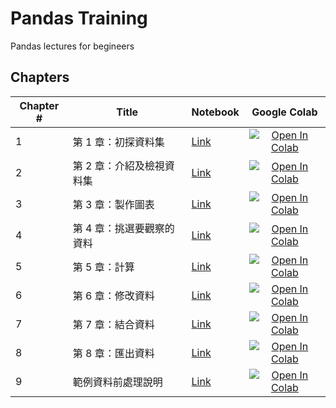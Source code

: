 # Pandas Training

Pandas lectures for begineers

## Chapters

| Chapter # | Title                                       | Notebook                                                                                                                                                             |                                                                                                                           Google Colab                                                                                                                           |
|-----------|---------------------------------------------|----------------------------------------------------------------------------------------------------------------------------------------------------------------------|:----------------------------------------------------------------------------------------------------------------------------------------------------------------------------------------------------------------------------------------------------------------:|
| 1         | 第 1 章：初探資料集 | [Link](https://github.com/yatingAnne/pandas_training/blob/main/Chapter%201%20-%20Read%20from%20file_turbofan.ipynb) | [![Open In Colab](https://colab.research.google.com/assets/colab-badge.svg)](https://colab.research.google.com/github/yatingAnne/pandas_training/blob/main/Chapter%201%20-%20Read%20from%20file_turbofan.ipynb) |
| 2         | 第 2 章：介紹及檢視資料集 | [Link](https://github.com/yatingAnne/pandas_training/blob/main/Chapter%202%20-%20Selecting%20data_turbofan.ipynb)       | [![Open In Colab](https://colab.research.google.com/assets/colab-badge.svg)](https://colab.research.google.com/github/yatingAnne/pandas_training/blob/main/Chapter%202%20-%20Selecting%20data_turbofan.ipynb) |
| 3         | 第 3 章：製作圖表 | [Link](https://github.com/yatingAnne/pandas_training/blob/main/Chapter%203%20-%20Plotting_turbofan.ipynb) | [![Open In Colab](https://colab.research.google.com/assets/colab-badge.svg)](https://colab.research.google.com/github/yatingAnne/pandas_training/blob/main/Chapter%203%20-%20Plotting_turbofan.ipynb) |
| 4         | 第 4 章：挑選要觀察的資料 | [Link](https://github.com/yatingAnne/pandas_training/blob/main/Chapter%204%20-%20Filtering%20Data_turbofan.ipynb)                       | [![Open In Colab](https://colab.research.google.com/assets/colab-badge.svg)](https://colab.research.google.com/github/yatingAnne/pandas_training/blob/main/Chapter%204%20-%20Filtering%20Data_turbofan.ipynb) |
| 5         | 第 5 章：計算 | [Link](https://github.com/yatingAnne/pandas_training/blob/main/Chapter%205%20-%20Calculating_turbofan.ipynb) | [![Open In Colab](https://colab.research.google.com/assets/colab-badge.svg)](https://colab.research.google.com/github/yatingAnne/pandas_training/blob/main/Chapter%205%20-%20Calculating_turbofan.ipynb) |
| 6         | 第 6 章：修改資料 | [Link](https://github.com/yatingAnne/pandas_training/blob/main/Chapter%206%20-%20Modifying%20DataFrame_turbofan.ipynb) | [![Open In Colab](https://colab.research.google.com/assets/colab-badge.svg)](https://colab.research.google.com/github/yatingAnne/pandas_training/blob/main/Chapter%206%20-%20Modifying%20DataFrame_turbofan.ipynb) |
| 7         | 第 7 章：結合資料 | [Link](https://github.com/yatingAnne/pandas_training/blob/main/Chapter%207%20-%20Combining_turbofan.ipynb) | [![Open In Colab](https://colab.research.google.com/assets/colab-badge.svg)](https://colab.research.google.com/github/yatingAnne/pandas_training/blob/main/Chapter%207%20-%20Combining_turbofan.ipynb) |
| 8         | 第 8 章：匯出資料 | [Link](https://github.com/VioletVivirand/python-101/blob/main/notebooks/Chapter%208/Python%20Basics%20-%20Chapter%208%20-%20Miscellaneous.ipynb)                     | [![Open In Colab](https://colab.research.google.com/assets/colab-badge.svg)](https://colab.research.google.com/github/VioletVivirand/python-101/blob/main/notebooks/Chapter%208/Python%20Basics%20-%20Chapter%208%20-%20Miscellaneous.ipynb) |
| 9         | 範例資料前處理說明 | [Link](https://github.com/VioletVivirand/python-101/blob/main/notebooks/Chapter%208/Python%20Basics%20-%20Chapter%208%20-%20Miscellaneous.ipynb)                     | [![Open In Colab](https://colab.research.google.com/assets/colab-badge.svg)](https://colab.research.google.com/github/VioletVivirand/python-101/blob/main/notebooks/Chapter%208/Python%20Basics%20-%20Chapter%208%20-%20Miscellaneous.ipynb)                     |

